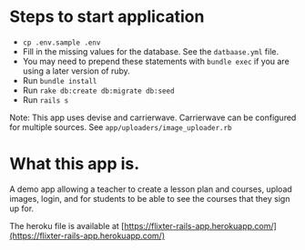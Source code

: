 # Steps to start application

- `cp .env.sample .env`
- Fill in the missing values for the database.  See the `datbaase.yml` file.
- You may need to prepend these statements with `bundle exec` if you are using a later version of ruby.
- Run `bundle install`
- Run `rake db:create db:migrate db:seed`
- Run `rails s`

Note:  This app uses devise and carrierwave.  Carrierwave can be configured for multiple sources.  See `app/uploaders/image_uploader.rb`

# What this app is.

A demo app allowing a teacher to create a lesson plan and courses, upload images, login, and for students to be able to see the courses that they sign up for.

The heroku file is available at [https://flixter-rails-app.herokuapp.com/](https://flixter-rails-app.herokuapp.com/)